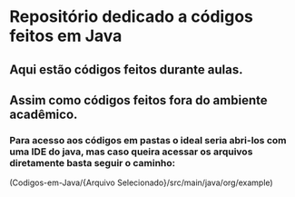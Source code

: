 # Repositório dedicado a códigos feitos em Java
## Aqui estão códigos feitos durante aulas.
## Assim como códigos feitos fora do ambiente acadêmico.

### Para acesso aos códigos em pastas o ideal seria abri-los com uma IDE do java, mas caso queira acessar os arquivos diretamente basta seguir o caminho:
(Codigos-em-Java/{Arquivo Selecionado}/src/main/java/org/example)
